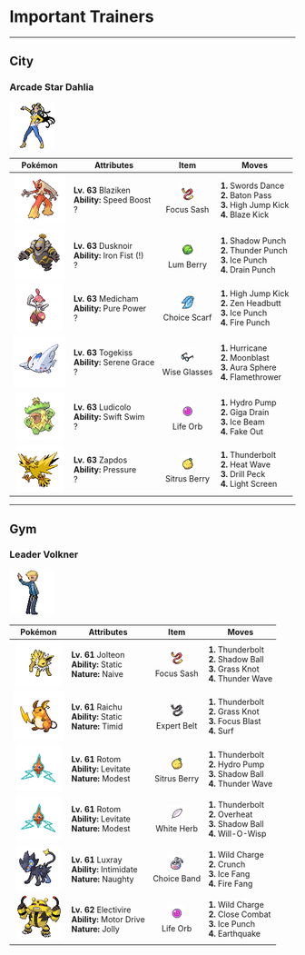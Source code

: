 # Important Trainers


---

## City

### Arcade Star Dahlia

![Arcade Star Dahlia](../../assets/important_trainers/dahlia.png "Arcade Star Dahlia")

| Pokémon | Attributes | Item | Moves |
|:-------:|------------|:----:|-------|
| ![Blaziken](../../assets/sprites/blaziken/front.gif "Blaziken") | **Lv. 63** Blaziken<br>**Ability:** <span class="tooltip" title="The Pokémon’s Speed stat is gradually boosted.">Speed Boost</span><br>? | ![Focus Sash](../../assets/items/focus_sash.png "Focus Sash")<br><span class="tooltip" title="An item to be held by a Pokémon. If it has full HP, the holder will endure one potential KO attack, leaving 1 HP.">Focus Sash</span> | **1.** Swords Dance<br>**2.** Baton Pass<br>**3.** High Jump Kick<br>**4.** Blaze Kick |
| ![Dusknoir](../../assets/sprites/dusknoir/front.gif "Dusknoir") | **Lv. 63** Dusknoir<br>**Ability:** <span class="tooltip" title="Boosts the power of punching moves.">Iron Fist (!)</span><br>? | ![Lum Berry](../../assets/items/lum_berry.png "Lum Berry")<br><span class="tooltip" title="A Poffin ingredient. It may be used or held by a Pokémon to recover from any status problem.">Lum Berry</span> | **1.** Shadow Punch<br>**2.** Thunder Punch<br>**3.** Ice Punch<br>**4.** Drain Punch |
| ![Medicham](../../assets/sprites/medicham/front.gif "Medicham") | **Lv. 63** Medicham<br>**Ability:** <span class="tooltip" title="Boosts the power of physical attacks.">Pure Power</span><br>? | ![Choice Scarf](../../assets/items/choice_scarf.png "Choice Scarf")<br><span class="tooltip" title="An item to be held by a Pokémon. This scarf boosts Speed, but allows the use of only one kind of move.">Choice Scarf</span> | **1.** High Jump Kick<br>**2.** Zen Headbutt<br>**3.** Ice Punch<br>**4.** Fire Punch |
| ![Togekiss](../../assets/sprites/togekiss/front.gif "Togekiss") | **Lv. 63** Togekiss<br>**Ability:** <span class="tooltip" title="Boosts the likelihood of added effects appearing.">Serene Grace</span><br>? | ![Wise Glasses](../../assets/items/wise_glasses.png "Wise Glasses")<br><span class="tooltip" title="An item to be held by a Pokémon. It is a thick pair of glasses that slightly boosts the power of special moves.">Wise Glasses</span> | **1.** Hurricane<br>**2.** Moonblast<br>**3.** Aura Sphere<br>**4.** Flamethrower |
| ![Ludicolo](../../assets/sprites/ludicolo/front.gif "Ludicolo") | **Lv. 63** Ludicolo<br>**Ability:** <span class="tooltip" title="Boosts the Pokémon’s Speed in rain.">Swift Swim</span><br>? | ![Life Orb](../../assets/items/life_orb.png "Life Orb")<br><span class="tooltip" title="An item to be held by a Pokémon. It boosts the power of moves, but at the cost of some HP on each hit.">Life Orb</span> | **1.** Hydro Pump<br>**2.** Giga Drain<br>**3.** Ice Beam<br>**4.** Fake Out |
| ![Zapdos](../../assets/sprites/zapdos/front.gif "Zapdos") | **Lv. 63** Zapdos<br>**Ability:** <span class="tooltip" title="The Pokémon raises the foe’s PP usage.">Pressure</span><br>? | ![Sitrus Berry](../../assets/items/sitrus_berry.png "Sitrus Berry")<br><span class="tooltip" title="A Poffin ingredient. It may be used or held by a Pokémon to heal the user’s HP a little.">Sitrus Berry</span> | **1.** Thunderbolt<br>**2.** Heat Wave<br>**3.** Drill Peck<br>**4.** Light Screen |



---

## Gym

### Leader Volkner

![Leader Volkner](../../assets/important_trainers/volkner.png "Leader Volkner")

| Pokémon | Attributes | Item | Moves |
|:-------:|------------|:----:|-------|
| ![Jolteon](../../assets/sprites/jolteon/front.gif "Jolteon") | **Lv. 61** Jolteon<br>**Ability:** <span class="tooltip" title="Contact with the Pokémon may cause paralysis.">Static</span><br>**Nature:** <span class="tooltip" title="[+Spd, -Sp. Def]">Naive</span> | ![Focus Sash](../../assets/items/focus_sash.png "Focus Sash")<br><span class="tooltip" title="An item to be held by a Pokémon. If it has full HP, the holder will endure one potential KO attack, leaving 1 HP.">Focus Sash</span> | **1.** Thunderbolt<br>**2.** Shadow Ball<br>**3.** Grass Knot<br>**4.** Thunder Wave |
| ![Raichu](../../assets/sprites/raichu/front.gif "Raichu") | **Lv. 61** Raichu<br>**Ability:** <span class="tooltip" title="Contact with the Pokémon may cause paralysis.">Static</span><br>**Nature:** <span class="tooltip" title="[+Spd, -Atk]">Timid</span> | ![Expert Belt](../../assets/items/expert_belt.png "Expert Belt")<br><span class="tooltip" title="An item to be held by a Pokémon. It is a well-worn belt that slightly boosts the power of supereffective moves.">Expert Belt</span> | **1.** Thunderbolt<br>**2.** Grass Knot<br>**3.** Focus Blast<br>**4.** Surf |
| ![Rotom](../../assets/sprites/rotom/front.gif "Rotom") | **Lv. 61** Rotom<br>**Ability:** <span class="tooltip" title="Gives full immunity to all Ground-type moves.">Levitate</span><br>**Nature:** <span class="tooltip" title="[+Sp. Atk, -Atk]">Modest</span> | ![Sitrus Berry](../../assets/items/sitrus_berry.png "Sitrus Berry")<br><span class="tooltip" title="A Poffin ingredient. It may be used or held by a Pokémon to heal the user’s HP a little.">Sitrus Berry</span> | **1.** Thunderbolt<br>**2.** Hydro Pump<br>**3.** Shadow Ball<br>**4.** Thunder Wave |
| ![Rotom](../../assets/sprites/rotom/front.gif "Rotom") | **Lv. 61** Rotom<br>**Ability:** <span class="tooltip" title="Gives full immunity to all Ground-type moves.">Levitate</span><br>**Nature:** <span class="tooltip" title="[+Sp. Atk, -Atk]">Modest</span> | ![White Herb](../../assets/items/white_herb.png "White Herb")<br><span class="tooltip" title="An item to be held by a Pokémon. It restores any lowered stat in battle. It can be used only once.">White Herb</span> | **1.** Thunderbolt<br>**2.** Overheat<br>**3.** Shadow Ball<br>**4.** Will-O-Wisp |
| ![Luxray](../../assets/sprites/luxray/front.gif "Luxray") | **Lv. 61** Luxray<br>**Ability:** <span class="tooltip" title="Lowers the foe’s Attack stat.">Intimidate</span><br>**Nature:** <span class="tooltip" title="[+Atk, -Sp. Def]">Naughty</span> | ![Choice Band](../../assets/items/choice_band.png "Choice Band")<br><span class="tooltip" title="An item to be held by a Pokémon. This headband ups Attack, but allows the use of only one kind of move.">Choice Band</span> | **1.** Wild Charge<br>**2.** Crunch<br>**3.** Ice Fang<br>**4.** Fire Fang |
| ![Electivire](../../assets/sprites/electivire/front.gif "Electivire") | **Lv. 62** Electivire<br>**Ability:** <span class="tooltip" title="Raises Speed if hit by an Electric-type move.">Motor Drive</span><br>**Nature:** <span class="tooltip" title="[+Spd, -Sp. Atk]">Jolly</span> | ![Life Orb](../../assets/items/life_orb.png "Life Orb")<br><span class="tooltip" title="An item to be held by a Pokémon. It boosts the power of moves, but at the cost of some HP on each hit.">Life Orb</span> | **1.** Wild Charge<br>**2.** Close Combat<br>**3.** Ice Punch<br>**4.** Earthquake |


